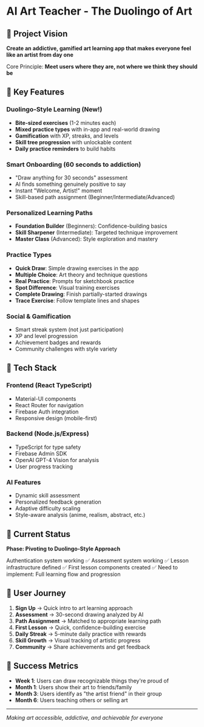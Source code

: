 # AI Art Teacher - The Duolingo of Art

## 🎯 Project Vision
**Create an addictive, gamified art learning app that makes everyone feel like an artist from day one**

Core Principle: **Meet users where they are, not where we think they should be**

## 🌟 Key Features

### **Duolingo-Style Learning (New!)**
- **Bite-sized exercises** (1-2 minutes each)
- **Mixed practice types** with in-app and real-world drawing
- **Gamification** with XP, streaks, and levels
- **Skill tree progression** with unlockable content
- **Daily practice reminders** to build habits

### **Smart Onboarding (60 seconds to addiction)**
- "Draw anything for 30 seconds" assessment  
- AI finds something genuinely positive to say
- Instant "Welcome, Artist!" moment
- Skill-based path assignment (Beginner/Intermediate/Advanced)

### **Personalized Learning Paths**
- **Foundation Builder** (Beginners): Confidence-building basics
- **Skill Sharpener** (Intermediate): Targeted technique improvement  
- **Master Class** (Advanced): Style exploration and mastery

### **Practice Types**
- **Quick Draw**: Simple drawing exercises in the app
- **Multiple Choice**: Art theory and technique questions
- **Real Practice**: Prompts for sketchbook practice
- **Spot Difference**: Visual training exercises
- **Complete Drawing**: Finish partially-started drawings
- **Trace Exercise**: Follow template lines and shapes

### **Social & Gamification**
- Smart streak system (not just participation)
- XP and level progression
- Achievement badges and rewards
- Community challenges with style variety

## 🔧 Tech Stack

### Frontend (React TypeScript)
- Material-UI components
- React Router for navigation
- Firebase Auth integration
- Responsive design (mobile-first)

### Backend (Node.js/Express)
- TypeScript for type safety
- Firebase Admin SDK
- OpenAI GPT-4 Vision for analysis
- User progress tracking

### AI Features
- Dynamic skill assessment
- Personalized feedback generation  
- Adaptive difficulty scaling
- Style-aware analysis (anime, realism, abstract, etc.)

## 🚀 Current Status
**Phase: Pivoting to Duolingo-Style Approach**

Authentication system working ✅
Assessment system working ✅
Lesson infrastructure defined ✅
First lesson components created ✅
Need to implement: Full learning flow and progression

## 📱 User Journey

1. **Sign Up** → Quick intro to art learning approach
2. **Assessment** → 30-second drawing analyzed by AI
3. **Path Assignment** → Matched to appropriate learning path
4. **First Lesson** → Quick, confidence-building exercise
5. **Daily Streak** → 5-minute daily practice with rewards
6. **Skill Growth** → Visual tracking of artistic progress
7. **Community** → Share achievements and get feedback

## 🎨 Success Metrics
- **Week 1**: Users can draw recognizable things they're proud of
- **Month 1**: Users show their art to friends/family
- **Month 3**: Users identify as "the artist friend" in their group
- **Month 6**: Users teaching others or selling art

---
*Making art accessible, addictive, and achievable for everyone*
